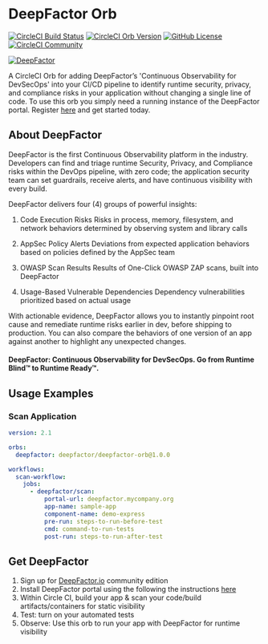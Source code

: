 # DeepFactor Orb
[![CircleCI Build Status](https://circleci.com/gh/deepfactor-io/deepfactor-orb.svg?style=shield "CircleCI Build Status")](https://circleci.com/gh/deepfactor-io/deepfactor-orb) [![CircleCI Orb Version](https://img.shields.io/badge/endpoint.svg?url=https://badges.circleci.io/orb/deepfactor/deepfactor-orb)](https://circleci.com/orbs/registry/orb/deepfactor/deepfactor-orb) [![GitHub License](https://img.shields.io/badge/license-MIT-lightgrey.svg)](https://raw.githubusercontent.com/deepfactor-io/deepfactor-orb/master/LICENSE) [![CircleCI Community](https://img.shields.io/badge/community-CircleCI%20Discuss-343434.svg)](https://discuss.circleci.com/c/ecosystem/orbs)

[![DeepFactor](https://static.deepfactor.io/logo.png)](https://deepfactor.io)

A CircleCI Orb for adding DeepFactor’s 'Continuous Observability for DevSecOps' into your CI/CD pipeline to identify runtime security, privacy, and compliance risks in your application without changing a single line of code.
To use this orb you simply need a running instance of the DeepFactor portal. Register [here](https://my.deepfactor.io/register) and get started today.

## About DeepFactor
DeepFactor is the first Continuous Observability platform in the industry. Developers can find and triage runtime Security, Privacy, and Compliance risks within the DevOps pipeline, with zero code; the application security team can set guardrails, receive alerts, and have continuous visibility with every build.

DeepFactor delivers four (4) groups of powerful insights:

1. Code Execution Risks
Risks in process, memory, filesystem, and network behaviors determined by observing system and library calls

2. AppSec Policy Alerts
Deviations from expected application behaviors based on policies defined by the AppSec team

3. OWASP Scan Results
Results of One-Click OWASP ZAP scans, built into DeepFactor

4. Usage-Based Vulnerable Dependencies
Dependency vulnerabilities prioritized based on actual usage

With actionable evidence, DeepFactor allows you to instantly pinpoint root cause and remediate runtime risks earlier in dev, before shipping to production. You can also compare the behaviors of one version of an app against another to highlight any unexpected changes.

#### DeepFactor: Continuous Observability for DevSecOps. Go from Runtime Blind™ to Runtime Ready™.


## Usage Examples
### Scan Application

```yaml
version: 2.1

orbs:
  deepfactor: deepfactor/deepfactor-orb@1.0.0

workflows:
  scan-workflow:
    jobs:
      - deepfactor/scan:
          portal-url: deepfactor.mycompany.org
          app-name: sample-app
          component-name: demo-express 
          pre-run: steps-to-run-before-test
          cmd: command-to-run-tests
          post-run: steps-to-run-after-test 
```

## Get DeepFactor
1. Sign up for [DeepFactor.io](htts://deepfactor.io) community edition
2. Install DeepFactor portal using the following the instructions [here](https://docs.deepfactor.io/hc/en-us/categories/360004380213-Getting-Started)
3. Within Circle CI, build your app & scan your code/build artifacts/containers for static visibility
4. Test: turn on your automated tests
5. Observe: Use this orb to run your app with DeepFactor for runtime visibility

